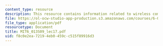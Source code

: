 ```yaml
---
content_type: resource
description: This resource contains information related to wireless communications.
file: https://ol-ocw-studio-app-production.s3.amazonaws.com/courses/6-013-electromagnetics-and-applications-spring-2009/f8c0e2ea72194eb0459cc515f89916d3_MIT6_013S09_lec17.pdf
file_type: application/pdf
resourcetype: Document
title: MIT6_013S09_lec17.pdf
uid: f8c0e2ea-7219-4eb0-459c-c515f89916d3
---
```

